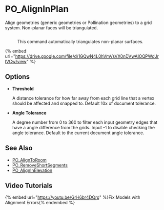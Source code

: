 # PO_AlignInPlan

Align geometries (generic geometries or Pollination geometries) to a grid system.
Non-planar faces will be triangulated.

<div>
<figure>
  <img src="https://user-images.githubusercontent.com/9031066/211238032-5833de73-ac07-48e7-8bb7-d3289a81649a.gif" alt="">
  <figcaption>
    <p>This command automatically triangulates non-planar surfaces.</p>
  </figcaption>
</figure>
</div>

{% embed url="https://drive.google.com/file/d/1GQwN4L0hVmVsVX0nDVwAIOQPWdJrlVCw/view" %}

## Options

* **Threshold**

  A distance tolerance for how far away from each grid line that a vertex should be affected and snapped to. Default 10x of document tolerance.

* **Angle Tolerance**

  A degree number from 0 to 360 to filter each input geometry edges that have a angle difference from the grids. Input -1 to disable checking the angle tolerance. Default to the current document angle tolerance.


## See Also

* [PO_AlignToRoom](./po_aligntoroom.md)
* [PO_RemoveShortSegments](./po_removeshortsegments.md)
* [PO_AlignInElevation](./po_aligninelevation.md)

## Video Tutorials

{% embed url="https://youtu.be/GrH6br4DQrg" %}Fix Models with Alignment Errors{% endembed %}

